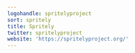 ```yaml
---
logohandle: spritelyproject
sort: spritely
title: Spritely
twitter: spritelyproject
website: 'https://spritelyproject.org/'
---
```

